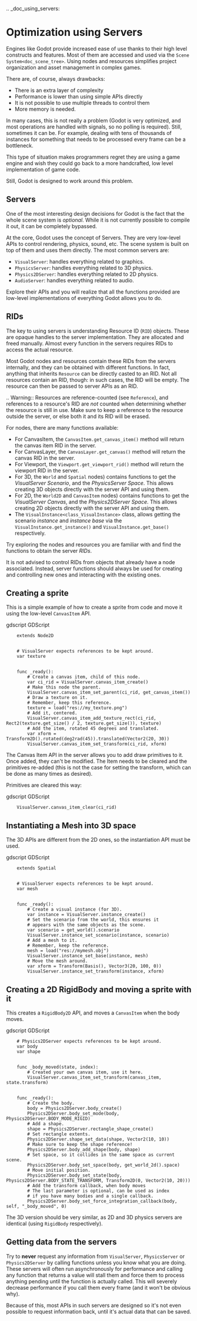 .. _doc_using_servers:

Optimization using Servers
==========================

Engines like Godot provide increased ease of use thanks to their high level constructs and features.
Most of them are accessed and used via the `Scene System<doc_scene_tree>`. Using nodes and
resources simplifies project organization and asset management in complex games.

There are, of course, always drawbacks:

* There is an extra layer of complexity
* Performance is lower than using simple APIs directly
* It is not possible to use multiple threads to control them
* More memory is needed.

In many cases, this is not really a problem (Godot is very optimized, and most operations are handled
with signals, so no polling is required). Still, sometimes it can be. For example, dealing with
tens of thousands of instances for something that needs to be processed every frame can be a bottleneck.

This type of situation makes programmers regret they are using a game engine and wish they could go
back to a more handcrafted, low level implementation of game code.

Still, Godot is designed to work around this problem.

Servers
-------

One of the most interesting design decisions for Godot is the fact that the whole scene system is
*optional*. While it is not currently possible to compile it out, it can be completely bypassed.

At the core, Godot uses the concept of Servers. They are very low-level APIs to control
rendering, physics, sound, etc. The scene system is built on top of them and uses them directly.
The most common servers are:

* `VisualServer`: handles everything related to graphics.
* `PhysicsServer`: handles everything related to 3D physics.
* `Physics2DServer`: handles everything related to 2D physics.
* `AudioServer`: handles everything related to audio.

Explore their APIs and you will realize that all the functions provided are low-level
implementations of everything Godot allows you to do.

RIDs
----

The key to using servers is understanding Resource ID (`RID`) objects. These are opaque
handles to the server implementation. They are allocated and freed manually. Almost every
function in the servers requires RIDs to access the actual resource.

Most Godot nodes and resources contain these RIDs from the servers internally, and they can
be obtained with different functions. In fact, anything that inherits `Resource`
can be directly casted to an RID. Not all resources contain an RID, though: in such cases, the RID will be empty. The resource can then be passed to server APIs as an RID.

.. Warning::  Resources are reference-counted (see `Reference`), and
              references to a resource's RID are *not* counted when determining whether
              the resource is still in use. Make sure to keep a reference to the resource
              outside the server, or else both it and its RID will be erased.

For nodes, there are many functions available:

* For CanvasItem, the `CanvasItem.get_canvas_item()`
  method will return the canvas item RID in the server.
* For CanvasLayer, the `CanvasLayer.get_canvas()`
  method will return the canvas RID in the server.
* For Viewport, the `Viewport.get_viewport_rid()`
  method will return the viewport RID in the server.
* For 3D, the `World`
  and `Spatial` nodes)
  contains functions to get the *VisualServer Scenario*, and the *PhysicsServer Space*. This
  allows creating 3D objects directly with the server API and using them.
* For 2D, the `World2D`
  and `CanvasItem` nodes)
  contains functions to get the *VisualServer Canvas*, and the *Physics2DServer Space*. This
  allows creating 2D objects directly with the server API and using them.
* The `VisualInstance<class_VisualInstance>` class, allows getting the scenario *instance* and
  *instance base* via the `VisualInstance.get_instance()`
  and `VisualInstance.get_base()` respectively.

Try exploring the nodes and resources you are familiar with and find the functions to obtain the server *RIDs*.

It is not advised to control RIDs from objects that already have a node associated. Instead, server
functions should always be used for creating and controlling new ones and interacting with the existing ones.

Creating a sprite
-----------------

This is a simple example of how to create a sprite from code and move it using the low-level
`CanvasItem` API.

gdscript GDScript


```
    extends Node2D


    # VisualServer expects references to be kept around.
    var texture


    func _ready():
        # Create a canvas item, child of this node.
        var ci_rid = VisualServer.canvas_item_create()
        # Make this node the parent.
        VisualServer.canvas_item_set_parent(ci_rid, get_canvas_item())
        # Draw a texture on it.
        # Remember, keep this reference.
        texture = load("res://my_texture.png")
        # Add it, centered.
        VisualServer.canvas_item_add_texture_rect(ci_rid, Rect2(texture.get_size() / 2, texture.get_size()), texture)
        # Add the item, rotated 45 degrees and translated.
        var xform = Transform2D().rotated(deg2rad(45)).translated(Vector2(20, 30))
        VisualServer.canvas_item_set_transform(ci_rid, xform)
```

The Canvas Item API in the server allows you to add draw primitives to it. Once added, they can't be modified.
The Item needs to be cleared and the primitives re-added (this is not the case for setting the transform,
which can be done as many times as desired).

Primitives are cleared this way:

gdscript GDScript

```
    VisualServer.canvas_item_clear(ci_rid)
```

Instantiating a Mesh into 3D space
----------------------------------

The 3D APIs are different from the 2D ones, so the instantiation API must be used.

gdscript GDScript

```
    extends Spatial


    # VisualServer expects references to be kept around.
    var mesh


    func _ready():
        # Create a visual instance (for 3D).
        var instance = VisualServer.instance_create()
        # Set the scenario from the world, this ensures it
        # appears with the same objects as the scene.
        var scenario = get_world().scenario
        VisualServer.instance_set_scenario(instance, scenario)
        # Add a mesh to it.
        # Remember, keep the reference.
        mesh = load("res://mymesh.obj")
        VisualServer.instance_set_base(instance, mesh)
        # Move the mesh around.
        var xform = Transform(Basis(), Vector3(20, 100, 0))
        VisualServer.instance_set_transform(instance, xform)
```

Creating a 2D RigidBody and moving a sprite with it
---------------------------------------------------

This creates a `RigidBody2D` API,
and moves a `CanvasItem` when the body moves.

gdscript GDScript

```
    # Physics2DServer expects references to be kept around.
    var body
    var shape


    func _body_moved(state, index):
        # Created your own canvas item, use it here.
        VisualServer.canvas_item_set_transform(canvas_item, state.transform)


    func _ready():
        # Create the body.
        body = Physics2DServer.body_create()
        Physics2DServer.body_set_mode(body, Physics2DServer.BODY_MODE_RIGID)
        # Add a shape.
        shape = Physics2DServer.rectangle_shape_create()
        # Set rectangle extents.
        Physics2DServer.shape_set_data(shape, Vector2(10, 10))
        # Make sure to keep the shape reference!
        Physics2DServer.body_add_shape(body, shape)
        # Set space, so it collides in the same space as current scene.
        Physics2DServer.body_set_space(body, get_world_2d().space)
        # Move initial position.
        Physics2DServer.body_set_state(body, Physics2DServer.BODY_STATE_TRANSFORM, Transform2D(0, Vector2(10, 20)))
        # Add the transform callback, when body moves
        # The last parameter is optional, can be used as index
        # if you have many bodies and a single callback.
        Physics2DServer.body_set_force_integration_callback(body, self, "_body_moved", 0)
```

The 3D version should be very similar, as 2D and 3D physics servers are identical (using
`RigidBody` respectively).

Getting data from the servers
-----------------------------

Try to **never** request any information from `VisualServer`, `PhysicsServer` or `Physics2DServer`
by calling functions unless you know what you are doing. These servers will often run asynchronously
for performance and calling any function that returns a value will stall them and force them to process
anything pending until the function is actually called. This will severely decrease performance if you
call them every frame (and it won't be obvious why).

Because of this, most APIs in such servers are designed so it's not even possible to request information
back, until it's actual data that can be saved.
